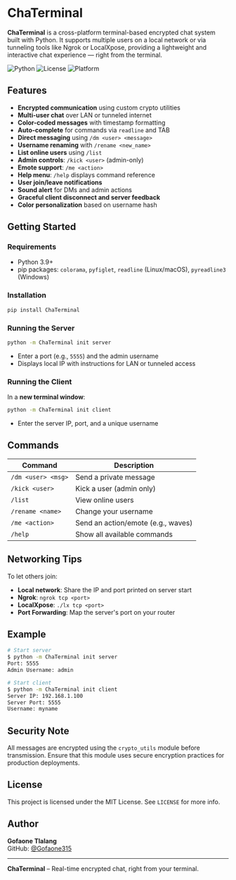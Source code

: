 # ChaTerminal

**ChaTerminal** is a cross-platform terminal-based encrypted chat system built with Python. It supports multiple users on a local network or via tunneling tools like Ngrok or LocalXpose, providing a lightweight and interactive chat experience — right from the terminal.

![Python](https://img.shields.io/badge/Python-3.9+-blue.svg)
![License](https://img.shields.io/github/license/Gofaone315/ChaTerminal)
![Platform](https://img.shields.io/badge/Platform-Terminal-informational)

## Features

- **Encrypted communication** using custom crypto utilities
- **Multi-user chat** over LAN or tunneled internet
- **Color-coded messages** with timestamp formatting
- **Auto-complete** for commands via `readline` and TAB
- **Direct messaging** using `/dm <user> <message>`
- **Username renaming** with `/rename <new_name>`
- **List online users** using `/list`
- **Admin controls**: `/kick <user>` (admin-only)
- **Emote support**: `/me <action>`
- **Help menu**: `/help` displays command reference
- **User join/leave notifications**
- **Sound alert** for DMs and admin actions
- **Graceful client disconnect and server feedback**
- **Color personalization** based on username hash

## Getting Started

### Requirements

- Python 3.9+
- pip packages: `colorama`, `pyfiglet`, `readline` (Linux/macOS), `pyreadline3` (Windows)

### Installation

```bash
pip install ChaTerminal
```

### Running the Server

```bash
python -m ChaTerminal init server
```

- Enter a port (e.g., `5555`) and the admin username
- Displays local IP with instructions for LAN or tunneled access

### Running the Client

In a **new terminal window**:

```bash
python -m ChaTerminal init client
```

- Enter the server IP, port, and a unique username

## Commands

| Command             | Description                              |
|---------------------|------------------------------------------|
| `/dm <user> <msg>`  | Send a private message                   |
| `/kick <user>`      | Kick a user (admin only)                 |
| `/list`             | View online users                        |
| `/rename <name>`    | Change your username                     |
| `/me <action>`      | Send an action/emote (e.g., waves)       |
| `/help`             | Show all available commands              |

## Networking Tips

To let others join:

- **Local network**: Share the IP and port printed on server start
- **Ngrok**: `ngrok tcp <port>`
- **LocalXpose**: `./lx tcp <port>`
- **Port Forwarding**: Map the server's port on your router

## Example

```bash
# Start server
$ python -m ChaTerminal init server
Port: 5555
Admin Username: admin

# Start client
$ python -m ChaTerminal init client
Server IP: 192.168.1.100
Server Port: 5555
Username: myname
```

## Security Note

All messages are encrypted using the `crypto_utils` module before transmission. Ensure that this module uses secure encryption practices for production deployments.

## License

This project is licensed under the MIT License. See `LICENSE` for more info.

## Author

**Gofaone Tlalang**  
GitHub: [@Gofaone315](https://github.com/Gofaone315)

---

**ChaTerminal** – Real-time encrypted chat, right from your terminal.

